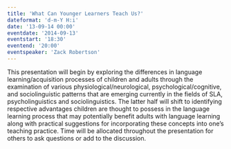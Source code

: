```yaml
---
title: 'What Can Younger Learners Teach Us?'
dateformat: 'd-m-Y H:i'
date: '13-09-14 00:00'
eventdate: '2014-09-13'
eventstart: '18:30'
eventend: '20:00'
eventspeaker: 'Zack Robertson'
---
```


This presentation will begin by exploring the differences in language learning/acquisition processes of children and adults through the examination of various physiological/neurological, psychological/cognitive, and sociolinguistic patterns that are emerging currently in the fields of SLA, psycholinguistics and sociolinguistics. The latter half will shift to identifying respective advantages children are thought to possess in the language learning process that may potentially benefit adults with language learning along with practical suggestions for incorporating these concepts into one’s teaching practice. Time will be allocated throughout the presentation for others to ask questions or add to the discussion.

